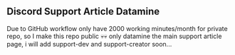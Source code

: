 ## Discord Support Article Datamine
Due to GitHub workflow only have 2000 working minutes/month for private repo, so I make this repo public 💀💀
only datamine the main support article page, i will add support-dev and support-creator soon...

